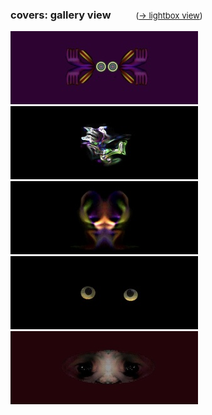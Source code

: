 <script>document.title="𝗯𝘂𝗹𝗹𝘁𝗼𝘄𝗻.𝟮𝟬𝟮𝟮 | covers"</script>
<h3>covers: gallery view  <span style="font-size:.8em;margin-left:36px;font-weight:400;"> (<a href="/covers/lightbox/">&rarr; lightbox view</a>) </span></h3>
<div class="gallery-container">
	<a class="image2" href="033199/"><img src="/covers/thumbs/thumb_033199.jpg"></a>
	<a class="image2" href="032499/"><img src="/covers/thumbs/thumb_032499.jpg"></a>
	<a class="image2" href="040199/"><img src="/covers/thumbs/thumb_040199.jpg"></a>
	<a class="image2" title="contains animation" href="051599/"><img src="/covers/thumbs/thumb_051599.jpg"></a>
	<a class="image2" href="070399/"><img src="/covers/thumbs/thumb_070399.jpg"></a>
</div>
		